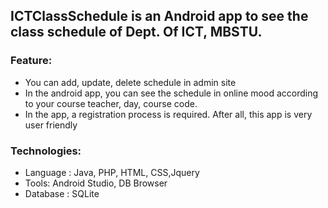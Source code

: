 ## ICTClassSchedule is an Android app to see the class schedule of Dept. Of ICT, MBSTU.

### Feature:
   - You can add, update, delete schedule in admin site
   - In the android app, you can see the schedule in online mood according to your course teacher, day, course code.
   - In the app, a registration process is required. After all, this  app is very user friendly
   
### Technologies:
  - Language : Java, PHP, HTML, CSS,Jquery
  - Tools: Android Studio, DB Browser
  - Database : SQLite 
